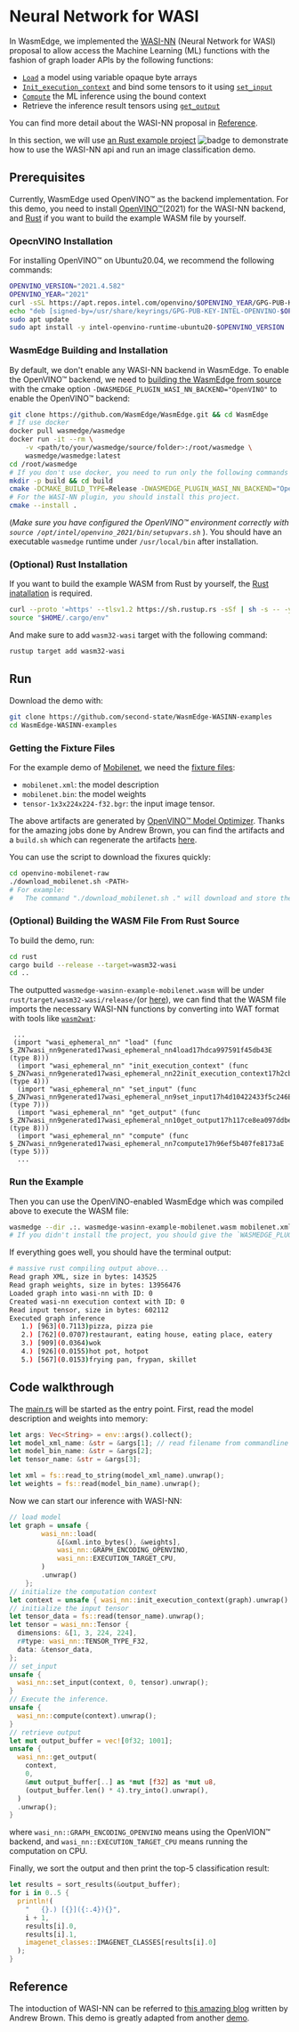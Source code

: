 # Neural Network for WASI

In WasmEdge, we implemented the [WASI-NN](https://github.com/WebAssembly/wasi-nn) (Neural Network for WASI) proposal to allow access the Machine Learning (ML) functions with the fashion of graph loader APIs by the following functions:

* [`Load`](https://github.com/WebAssembly/wasi-nn/blob/f72b983c4cc91ac575af6babc57b5bccb7db7ba9/phases/ephemeral/witx/wasi_ephemeral_nn.witx#L108-L118) a model using variable opaque byte arrays
* [`Init_execution_context`](https://github.com/WebAssembly/wasi-nn/blob/f72b983c4cc91ac575af6babc57b5bccb7db7ba9/phases/ephemeral/witx/wasi_ephemeral_nn.witx#L125-L129) and bind some tensors to it using [`set_input`](https://github.com/WebAssembly/wasi-nn/blob/f72b983c4cc91ac575af6babc57b5bccb7db7ba9/phases/ephemeral/witx/wasi_ephemeral_nn.witx#L134-L142)
* [`Compute`](https://github.com/WebAssembly/wasi-nn/blob/f72b983c4cc91ac575af6babc57b5bccb7db7ba9/phases/ephemeral/witx/wasi_ephemeral_nn.witx#L165) the ML inference using the bound context
* Retrieve the inference result tensors using [`get_output`](https://github.com/WebAssembly/wasi-nn/blob/f72b983c4cc91ac575af6babc57b5bccb7db7ba9/phases/ephemeral/witx/wasi_ephemeral_nn.witx#L147-L160)

You can find more detail about the WASI-NN proposal in [Reference](#Reference).

In this section, we will use [an Rust example project](https://github.com/second-state/WasmEdge-WASINN-examples) ![badge](https://github.com/second-state/WasmEdge-WASINN-examples/actions/workflows/main.yaml/badge.svg) to demonstrate how to use the WASI-NN api and run an image classification demo.

## Prerequisites

Currently, WasmEdge used OpenVINO™ as the backend implementation. For this demo, you need to install [OpenVINO™](https://docs.openvino.ai/2021.4/openvino_docs_install_guides_installing_openvino_linux.html#)(2021) for the WASI-NN backend, and [Rust](https://www.rust-lang.org/tools/install) if you want to build the example WASM file by yourself.

### OpecnVINO Installation

For installing OpenVINO™ on Ubuntu20.04, we recommend the following commands:

```bash
OPENVINO_VERSION="2021.4.582"
OPENVINO_YEAR="2021"
curl -sSL https://apt.repos.intel.com/openvino/$OPENVINO_YEAR/GPG-PUB-KEY-INTEL-OPENVINO-$OPENVINO_YEAR | sudo gpg --dearmor > ./usr/share/keyrings/GPG-PUB-KEY-INTEL-OPENVINO-$OPENVINO_YEAR.gpg
echo "deb [signed-by=/usr/share/keyrings/GPG-PUB-KEY-INTEL-OPENVINO-$OPENVINO_YEAR.gpg] https://apt.repos.intel.com/openvino/$OPENVINO_YEAR all main" | sudo tee /etc/apt/sources.list.d/intel-openvino-$OPENVINO_YEAR.list
sudo apt update
sudo apt install -y intel-openvino-runtime-ubuntu20-$OPENVINO_VERSION
```

### WasmEdge Building and Installation

By default, we don't enable any WASI-NN backend in WasmEdge. To enable the OpenVINO™ backend, we need to [building the WasmEdge from source](../../extend/build.md) with the cmake option `-DWASMEDGE_PLUGIN_WASI_NN_BACKEND="OpenVINO"` to enable the OpenVINO™ backend:

```bash
git clone https://github.com/WasmEdge/WasmEdge.git && cd WasmEdge
# If use docker
docker pull wasmedge/wasmedge
docker run -it --rm \
    -v <path/to/your/wasmedge/source/folder>:/root/wasmedge \
    wasmedge/wasmedge:latest
cd /root/wasmedge
# If you don't use docker, you need to run only the following commands in the cloned repository root
mkdir -p build && cd build
cmake -DCMAKE_BUILD_TYPE=Release -DWASMEDGE_PLUGIN_WASI_NN_BACKEND="OpenVINO" .. && make -j
# For the WASI-NN plugin, you should install this project.
cmake --install .
```

(*Make sure you have configured the OpenVINO™ environment correctly with `source /opt/intel/openvino_2021/bin/setupvars.sh`* ). You should have an executable `wasmedge` runtime under `/usr/local/bin` after installation.

### (Optional) Rust Installation

If you want to build the example WASM from Rust by yourself, the [Rust inatallation](https://doc.rust-lang.org/book/ch01-01-installation.html) is required.

```bash
curl --proto '=https' --tlsv1.2 https://sh.rustup.rs -sSf | sh -s -- -y
source "$HOME/.cargo/env"
```

And make sure to add `wasm32-wasi` target with the following command:

```bash
rustup target add wasm32-wasi
```

## Run

Download the demo with:

```bash
git clone https://github.com/second-state/WasmEdge-WASINN-examples
cd WasmEdge-WASINN-examples
```

### Getting the Fixture Files

For the example demo of [Mobilenet](https://arxiv.org/abs/1704.04861), we need the [fixture files](https://github.com/intel/openvino-rs/raw/v0.3.3/crates/openvino/tests/fixtures/mobilenet/):

* `mobilenet.xml`: the model description
* `mobilenet.bin`: the model weights
* `tensor-1x3x224x224-f32.bgr`: the input image tensor.

The above artifacts are generated by [OpenVINO™ Model Optimizer](https://docs.openvino.ai/2021.4/openvino_docs_MO_DG_Deep_Learning_Model_Optimizer_DevGuide.html). Thanks for the amazing jobs done by Andrew Brown, you can find the artifacts and a `build.sh` which can regenerate the artifacts [here](https://github.com/intel/openvino-rs/tree/main/crates/openvino/tests/fixtures/mobilenet).

You can use the script to download the fixures quickly:

```bash
cd openvino-mobilenet-raw
./download_mobilenet.sh <PATH>
# For example:
#   The command "./download_mobilenet.sh ." will download and store the files into the current directory.
```

### (Optional) Building the WASM File From Rust Source

To build the demo, run:

```bash
cd rust
cargo build --release --target=wasm32-wasi
cd ..
```

The outputted `wasmedge-wasinn-example-mobilenet.wasm` will be under `rust/target/wasm32-wasi/release/`(or [here](https://github.com/second-state/WasmEdge-WASINN-examples/raw/master/openvino-mobilenet-raw/wasmedge-wasinn-example-mobilenet.wasm)), we can find that the WASM file imports the necessary WASI-NN functions by converting into WAT format with tools like [`wasm2wat`](https://webassembly.github.io/wabt/demo/wasm2wat/):

```wasm
 ...
 (import "wasi_ephemeral_nn" "load" (func $_ZN7wasi_nn9generated17wasi_ephemeral_nn4load17hdca997591f45db43E (type 8)))
  (import "wasi_ephemeral_nn" "init_execution_context" (func $_ZN7wasi_nn9generated17wasi_ephemeral_nn22init_execution_context17h2cb3b4398c18d1fdE (type 4)))
  (import "wasi_ephemeral_nn" "set_input" (func $_ZN7wasi_nn9generated17wasi_ephemeral_nn9set_input17h4d10422433f5c246E (type 7)))
  (import "wasi_ephemeral_nn" "get_output" (func $_ZN7wasi_nn9generated17wasi_ephemeral_nn10get_output17h117ce8ea097ddbebE (type 8)))
  (import "wasi_ephemeral_nn" "compute" (func $_ZN7wasi_nn9generated17wasi_ephemeral_nn7compute17h96ef5b407fe8173aE (type 5)))
  ...
```

### Run the Example

Then you can use the OpenVINO-enabled WasmEdge which was compiled above to execute the WASM file:

```bash
wasmedge --dir .:. wasmedge-wasinn-example-mobilenet.wasm mobilenet.xml mobilenet.bin tensor-1x224x224x3-f32.bgr
# If you didn't install the project, you should give the `WASMEDGE_PLUGIN_PATH` environment variable for specifying the WASI-NN plugin path (the built plugin is at `build/plugins/wasi_nn`).
```

If everything goes well, you should have the terminal output:

```bash
# massive rust compiling output above...
Read graph XML, size in bytes: 143525
Read graph weights, size in bytes: 13956476
Loaded graph into wasi-nn with ID: 0
Created wasi-nn execution context with ID: 0
Read input tensor, size in bytes: 602112
Executed graph inference
   1.) [963](0.7113)pizza, pizza pie
   2.) [762](0.0707)restaurant, eating house, eating place, eatery
   3.) [909](0.0364)wok
   4.) [926](0.0155)hot pot, hotpot
   5.) [567](0.0153)frying pan, frypan, skillet
```

## Code walkthrough

The [main.rs](https://github.com/second-state/WasmEdge-WASINN-examples/blob/master/mobilenet/rust/src/main.rs) will be started as the entry point. First, read the model description and weights into memory:

```rust
let args: Vec<String> = env::args().collect();
let model_xml_name: &str = &args[1]; // read filename from commandline
let model_bin_name: &str = &args[2];
let tensor_name: &str = &args[3];

let xml = fs::read_to_string(model_xml_name).unwrap();
let weights = fs::read(model_bin_name).unwrap();
```

Now we can start our inference with WASI-NN:

```rust
// load model
let graph = unsafe {
        wasi_nn::load(
            &[&xml.into_bytes(), &weights],
            wasi_nn::GRAPH_ENCODING_OPENVINO,
            wasi_nn::EXECUTION_TARGET_CPU,
        )
        .unwrap()
    };
// initialize the computation context
let context = unsafe { wasi_nn::init_execution_context(graph).unwrap() };
// initialize the input tensor
let tensor_data = fs::read(tensor_name).unwrap();
let tensor = wasi_nn::Tensor {
  dimensions: &[1, 3, 224, 224],
  r#type: wasi_nn::TENSOR_TYPE_F32,
  data: &tensor_data,
};
// set_input
unsafe {
  wasi_nn::set_input(context, 0, tensor).unwrap();
}
// Execute the inference.
unsafe {
  wasi_nn::compute(context).unwrap();
}
// retrieve output
let mut output_buffer = vec![0f32; 1001];
unsafe {
  wasi_nn::get_output(
    context,
    0,
    &mut output_buffer[..] as *mut [f32] as *mut u8,
    (output_buffer.len() * 4).try_into().unwrap(),
  )
  .unwrap();
}
```

where `wasi_nn::GRAPH_ENCODING_OPENVINO` means using the OpenVION™ backend, and `wasi_nn::EXECUTION_TARGET_CPU` means running the computation on CPU.

Finally, we sort the output and then print the top-5 classification result:

```rust
let results = sort_results(&output_buffer);
for i in 0..5 {
  println!(
    "   {}.) [{}]({:.4}){}",
    i + 1,
    results[i].0,
    results[i].1,
    imagenet_classes::IMAGENET_CLASSES[results[i].0]
  );
}
```

## Reference

The intoduction of WASI-NN can be referred to [this amazing blog](https://bytecodealliance.org/articles/using-wasi-nn-in-wasmtime) written by Andrew Brown. This demo is greatly adapted from another [demo](https://github.com/radu-matei/wasi-nn-guest).
